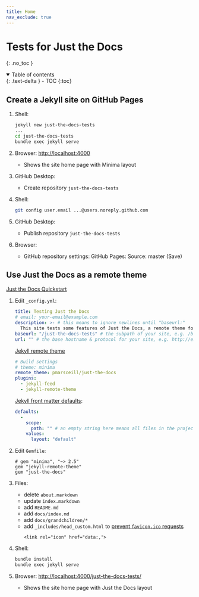 ```yaml
---
title: Home
nav_exclude: true
---
```


# Tests for Just the Docs
{: .no_toc }

<details open markdown="block">
   <summary>
     Table of contents
   </summary>
   {: .text-delta }
 - TOC
 {:toc}
 </details>


## Create a Jekyll site on GitHub Pages

1.  Shell:
    ```sh
    jekyll new just-the-docs-tests
    ...
    cd just-the-docs-tests
    bundle exec jekyll serve
    ```

2.  Browser: <http://localhost:4000>

    - Shows the site home page with Minima layout

3.  GitHub Desktop:

    - Create repository `just-the-docs-tests`

4.  Shell:
    ```sh
    git config user.email ...@users.noreply.github.com
    ```
    
5.  GitHub Desktop:

    - Publish repository `just-the-docs-tests`

6.  Browser:

    - GitHub repository settings: GitHub Pages: Source: master (Save)

## Use Just the Docs as a remote theme

[Just the Docs Quickstart]

1.  Edit `_config.yml`:
    ```yaml
    title: Testing Just the Docs
    # email: your-email@example.com
    description: >- # this means to ignore newlines until "baseurl:"
      This site tests some features of Just the Docs, a remote theme for Jekyll on GitHub Pages.
    baseurl: "/just-the-docs-tests" # the subpath of your site, e.g. /blog
    url: "" # the base hostname & protocol for your site, e.g. http://example.com
    ```
    
    [Jekyll remote theme]
    ```yaml
    # Build settings
    # theme: minima
    remote_theme: pmarsceill/just-the-docs
    plugins:
      - jekyll-feed
      - jekyll-remote-theme
    ```
    
    [Jekyll front matter defaults]:
    ```yaml
    defaults:
      -
        scope:
          path: "" # an empty string here means all files in the project
        values:
          layout: "default"
    ```

2.  Edit `Gemfile`:
    ```
    # gem "minima", "~> 2.5"
    gem "jekyll-remote-theme"
    gem "just-the-docs"
    ```

3.  Files:
    - delete `about.markdown`
    - update `index.markdown`
    - add `README.md`
    - add `docs/index.md`
    - add `docs/grandchildren/*`
    - add `_includes/head_custom.html` to [prevent `favicon.ico` requests]
      ```
      <link rel="icon" href="data:,">
      ```
    
4.  Shell:
    ```sh
    bundle install
    bundle exec jekyll serve
    ```

5.  Browser: <http://localhost:4000/just-the-docs-tests/>

    - Shows the site home page with Just the Docs layout


[Just the Docs Quickstart]: https://pmarsceill.github.io/just-the-docs/#quick-start-use-as-a-github-pages-remote-theme

[Jekyll remote theme]: https://github.com/benbalter/jekyll-remote-theme

[Jekyll front matter defaults]: https://jekyllrb.com/docs/configuration/front-matter-defaults/

[Prevent `favicon.ico` requests]: https://stackoverflow.com/questions/1321878/how-to-prevent-favicon-ico-requests
